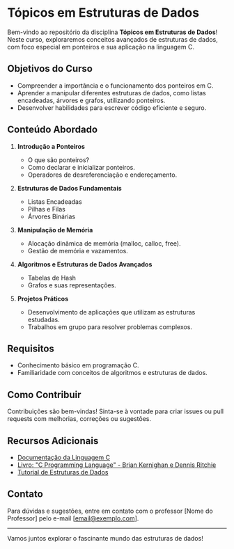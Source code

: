 # Tópicos em Estruturas de Dados

Bem-vindo ao repositório da disciplina **Tópicos em Estruturas de Dados**! Neste curso, exploraremos conceitos avançados de estruturas de dados, com foco especial em ponteiros e sua aplicação na linguagem C.

## Objetivos do Curso

- Compreender a importância e o funcionamento dos ponteiros em C.
- Aprender a manipular diferentes estruturas de dados, como listas encadeadas, árvores e grafos, utilizando ponteiros.
- Desenvolver habilidades para escrever código eficiente e seguro.

## Conteúdo Abordado

1. **Introdução a Ponteiros**
   - O que são ponteiros?
   - Como declarar e inicializar ponteiros.
   - Operadores de desreferenciação e endereçamento.

2. **Estruturas de Dados Fundamentais**
   - Listas Encadeadas
   - Pilhas e Filas
   - Árvores Binárias

3. **Manipulação de Memória**
   - Alocação dinâmica de memória (malloc, calloc, free).
   - Gestão de memória e vazamentos.

4. **Algoritmos e Estruturas de Dados Avançados**
   - Tabelas de Hash
   - Grafos e suas representações.

5. **Projetos Práticos**
   - Desenvolvimento de aplicações que utilizam as estruturas estudadas.
   - Trabalhos em grupo para resolver problemas complexos.

## Requisitos

- Conhecimento básico em programação C.
- Familiaridade com conceitos de algoritmos e estruturas de dados.

## Como Contribuir

Contribuições são bem-vindas! Sinta-se à vontade para criar issues ou pull requests com melhorias, correções ou sugestões.

## Recursos Adicionais

- [Documentação da Linguagem C](https://en.cppreference.com/w/c)
- [Livro: "C Programming Language" - Brian Kernighan e Dennis Ritchie](https://en.wikipedia.org/wiki/The_C_Programming_Language)
- [Tutorial de Estruturas de Dados](https://www.geeksforgeeks.org/data-structures/)

## Contato

Para dúvidas e sugestões, entre em contato com o professor [Nome do Professor] pelo e-mail [email@exemplo.com].

---

Vamos juntos explorar o fascinante mundo das estruturas de dados!
